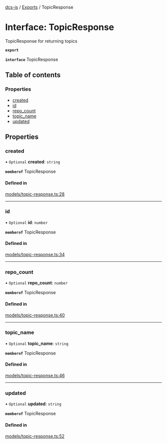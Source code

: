 [dcs-js](../README.md) / [Exports](../modules.md) / TopicResponse

# Interface: TopicResponse

TopicResponse for returning topics

**`export`**

**`interface`** TopicResponse

## Table of contents

### Properties

- [created](TopicResponse.md#created)
- [id](TopicResponse.md#id)
- [repo\_count](TopicResponse.md#repo_count)
- [topic\_name](TopicResponse.md#topic_name)
- [updated](TopicResponse.md#updated)

## Properties

### <a id="created" name="created"></a> created

• `Optional` **created**: `string`

**`memberof`** TopicResponse

#### Defined in

[models/topic-response.ts:28](https://github.com/unfoldingWord/dcs-js/blob/b29eb7a/models/topic-response.ts#L28)

___

### <a id="id" name="id"></a> id

• `Optional` **id**: `number`

**`memberof`** TopicResponse

#### Defined in

[models/topic-response.ts:34](https://github.com/unfoldingWord/dcs-js/blob/b29eb7a/models/topic-response.ts#L34)

___

### <a id="repo_count" name="repo_count"></a> repo\_count

• `Optional` **repo\_count**: `number`

**`memberof`** TopicResponse

#### Defined in

[models/topic-response.ts:40](https://github.com/unfoldingWord/dcs-js/blob/b29eb7a/models/topic-response.ts#L40)

___

### <a id="topic_name" name="topic_name"></a> topic\_name

• `Optional` **topic\_name**: `string`

**`memberof`** TopicResponse

#### Defined in

[models/topic-response.ts:46](https://github.com/unfoldingWord/dcs-js/blob/b29eb7a/models/topic-response.ts#L46)

___

### <a id="updated" name="updated"></a> updated

• `Optional` **updated**: `string`

**`memberof`** TopicResponse

#### Defined in

[models/topic-response.ts:52](https://github.com/unfoldingWord/dcs-js/blob/b29eb7a/models/topic-response.ts#L52)
